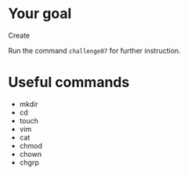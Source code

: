 

# Your goal
Create 

Run the command `challenge07` for further instruction.


# Useful commands
- mkdir
- cd
- touch
- vim
- cat 
- chmod
- chown
- chgrp
